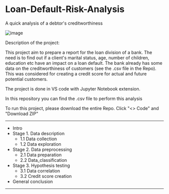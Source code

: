 # Loan-Default-Risk-Analysis
A quick analysis of a debtor's creditworthiness

![image](https://user-images.githubusercontent.com/118930159/208307702-86c897ab-9add-4234-8f1b-ada074a1c1e7.png)



Description of the project:

This project aim to prepare a report for the loan division of a bank. The need is to find out if a client's
marital status, age, number of children, education etc have an impact on a loan default. 
The bank already has some data on the creditworthiness of customers (see the .csv file in the Repo). 
This was considered for creating a credit score for actual and future potential customers. 

The project is done in VS code with Jupyter Notebook extension.

In this repository you can find the .csv file to perform this analysis


To run this project, please download the entire Repo. 
Click "<> Code" and "Download ZIP"

____________________________

* Intro
* Stage 1. Data description
    * 1.1 Data collection
    * 1.2 Data exploration
* Stage 2. Data preprocessing
    * 2.1 Data preparation
    * 2.2 Data_classification
* Stage 3. Hypothesis testing
    * 3.1 Data correlation
    * 3.2 Credit score creation
* General conclusion

____________________
